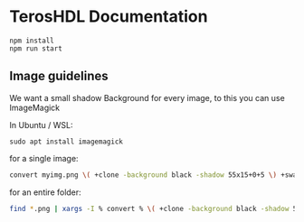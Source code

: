 # TerosHDL Documentation

```
npm install
npm run start
```


## Image guidelines
We want a small shadow Background for every image, to this you can use ImageMagick 

In Ubuntu / WSL:
```
sudo apt install imagemagick
```

for a single image:
```bash
convert myimg.png \( +clone -background black -shadow 55x15+0+5 \) +swap -background none -layers merge  +repage myimg_shadowed.png
```

for an entire folder:
```bash
find *.png | xargs -I % convert % \( +clone -background black -shadow 55x15+0+5 \) +swap -background none -layers merge  +repage %
```